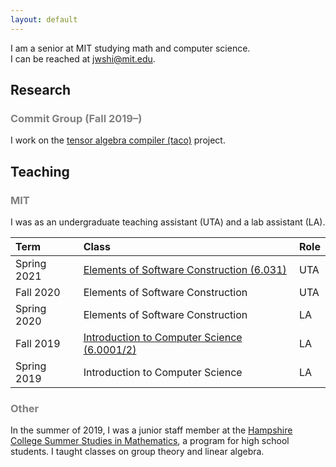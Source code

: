 ```yaml
---
layout: default
---
```


I am a senior at MIT studying math and computer science.\
I can be reached at <jwshi@mit.edu>. 

## Research

### <span style="color:gray">Commit Group (Fall 2019–)</span>

I work on the [tensor algebra compiler (taco)](http://tensor-compiler.org/) project.

## Teaching

### <span style="color:gray">MIT</span>

I was as an undergraduate teaching assistant (UTA) and a lab assistant (LA).

| Term | Class | Role |
|:---|:--- |:---|
| Spring 2021 | [Elements of Software Construction (6.031)](https://web.mit.edu/6.031) | UTA | 
| Fall 2020   | Elements of Software Construction | UTA | 
| Spring 2020 | Elements of Software Construction | LA  | 
| Fall 2019   | [Introduction to Computer Science (6.0001/2)](https://sicp-s1.mit.edu/) | LA | 
| Spring 2019 | Introduction to Computer Science | LA |


### <span style="color:gray">Other</span>

In the summer of 2019, I was a junior staff member at the [Hampshire College Summer Studies in Mathematics](https://hcssim.org/), a program for high school students. I taught classes on group theory and linear algebra.
